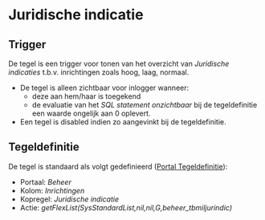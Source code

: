 # Juridische indicatie

## Trigger

De tegel is een trigger voor tonen van het overzicht van *Juridische indicaties* t.b.v. inrichtingen zoals hoog, laag, normaal.

* De tegel is alleen zichtbaar voor inlogger wanneer:
  * deze aan hem/haar is toegekend
  * de evaluatie van het *SQL statement onzichtbaar* bij de tegeldefinitie een waarde ongelijk aan 0 oplevert.
* Een tegel is disabled indien zo aangevinkt bij de tegeldefinitie.

## Tegeldefinitie

De tegel is standaard als volgt gedefinieerd ([Portal Tegeldefinitie](/docs/instellen_inrichten/portaldefinitie/portal_tegel.md)):

* Portaal: *Beheer*
* Kolom: *Inrichtingen*
* Kopregel: *Juridische indicatie*
* Actie: *getFlexList(SysStandardList,nil,nil,G,beheer_tbmiljurindic)*
